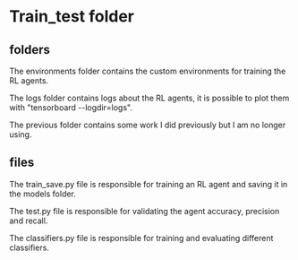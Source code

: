 # Train_test folder
## folders
The environments folder contains the custom environments for training the RL agents.

The logs folder contains logs about the RL agents, it is possible to plot them with "tensorboard --logdir=logs".

The previous folder contains some work I did previously but I am no longer using.

## files
The train_save.py file is responsible for training an RL agent and saving it in the models folder.

The test.py file is responsible for validating the agent accuracy, precision and recall.

The classifiers.py file is responsible for training and evaluating different classifiers.
